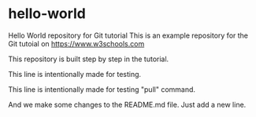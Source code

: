 # hello-world
Hello World repository for Git tutorial
This is an example repository for the Git tutoial on https://www.w3schools.com

This repository is built step by step in the tutorial.

This line is intentionally made for testing.

This line is intentionally made for testing "pull" command.

And we make some changes to the README.md file. Just add a new line.